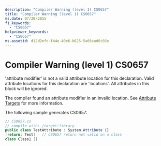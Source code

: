 ```yaml
---
description: "Compiler Warning (level 1) CS0657"
title: "Compiler Warning (level 1) CS0657"
ms.date: 07/20/2015
f1_keywords: 
  - "CS0657"
helpviewer_keywords: 
  - "CS0657"
ms.assetid: d12d2efc-f44e-40e6-b825-5a66ead0c08e
---
```

# Compiler Warning (level 1) CS0657
'attribute modifier' is not a valid attribute location for this declaration. Valid attribute locations for this declaration are 'locations'. All attributes in this block will be ignored.  
  
 The compiler found an attribute modifier in an invalid location. See [Attribute Targets](../programming-guide/concepts/attributes/index.md#attribute-targets) for more information.  
  
 The following sample generates CS0657:  
  
```csharp  
// CS0657.cs  
// compile with: /target:library  
public class TestAttribute : System.Attribute {}  
[return: Test]   // CS0657 return not valid on a class  
class Class1 {}  
```
